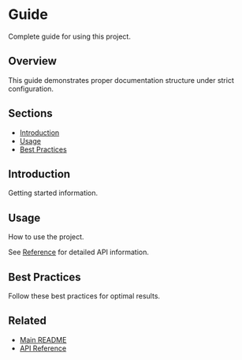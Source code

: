 # Guide

Complete guide for using this project.

## Overview

This guide demonstrates proper documentation structure under strict configuration.

## Sections

- [Introduction](#introduction)
- [Usage](#usage)
- [Best Practices](#best-practices)

## Introduction

Getting started information.

## Usage

How to use the project.

See [Reference](./reference.md) for detailed API information.

## Best Practices

Follow these best practices for optimal results.

## Related

- [Main README](./README.md)
- [API Reference](./reference.md)

